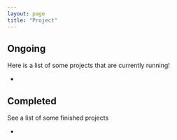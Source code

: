 ```yaml
---
layout: page
title: "Project"
---
```


## Ongoing
Here is a list of some projects that are currently running!

*

## Completed
See a list of some finished projects

*
